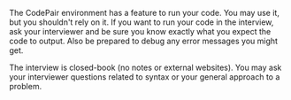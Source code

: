 The CodePair environment has a feature to run your code. You may use it, but you shouldn't rely on it. If you want to run your code in the interview, ask your interviewer and be sure you know exactly what you expect the code to output. Also be prepared to debug any error messages you might get.

The interview is closed-book (no notes or external websites). You may ask your interviewer questions related to syntax or your general approach to a problem.
